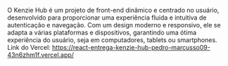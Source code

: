 O Kenzie Hub é um projeto de front-end dinâmico e centrado no usuário, desenvolvido para proporcionar uma experiência fluida e intuitiva de autenticação e navegação. Com um design moderno e responsivo, ele se adapta a várias plataformas e dispositivos, garantindo uma ótima experiência do usuário, seja em computadores, tablets ou smartphones. 
Link do Vercel: https://react-entrega-kenzie-hub-pedro-marcusso09-43n6zhm1f.vercel.app/
